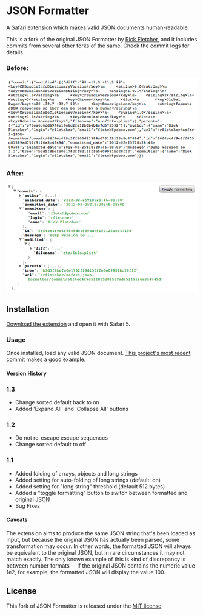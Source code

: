 # JSON Formatter

A Safari extension which makes valid JSON documents human-readable.

This is a fork of the original JSON Formatter by [Rick Fletcher](https://github.com/rfletcher/safari-json-formatter), and it includes commits from several other forks of the same.  Check the commit logs for details.

### Before:
![Before][i1]
### After:
![After][i2]

## Installation
[Download the extension][1] and open it with Safari 5.

### Usage
Once installed, load any valid JSON document. [This project's most recent
commit][2] makes a good example.

#### Version History
### 1.3
* Change sorted default back to on
* Added 'Expand All' and 'Collapse All' buttons

### 1.2
* Do not re-escape escape sequences
* Change sorted default to off

### 1.1
* Added folding of arrays, objects and long strings
* Added setting for auto-folding of long strings (default: on)
* Added setting for "long string" threshold (default 512 bytes)
* Added a "toggle formatting" button to switch between formatted and original JSON
* Bug Fixes

#### Caveats
The extension aims to produce the same JSON string that's been loaded as input,
but because the original JSON has actually been parsed, some transformation may
occur. In other words, the formatted JSON will always be equivalent to the
original JSON, but in rare circumstances it may not match exactly. The only
known example of this is kind of discrepancy is between number formats -- if the
original JSON contains the numeric value 1e2, for example, the formatted JSON
will display the value 100.

## License

This fork of JSON Formatter is released under the [MIT license](http://www.opensource.org/licenses/MIT)

[1]: https://github.com/aroberts/safari-json-formatter/raw/downloads/downloads/JSON%20Formatter.safariextz
[2]: https://api.github.com/repos/aroberts/safari-json-formatter/commits/HEAD
[i1]: https://github.com/aroberts/safari-json-formatter/raw/HEAD/illustration_before.png
[i2]: https://github.com/aroberts/safari-json-formatter/raw/HEAD/illustration_after.png
